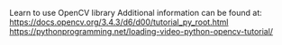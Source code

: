 Learn to use OpenCV library
Additional information can be found at: 
  https://docs.opencv.org/3.4.3/d6/d00/tutorial_py_root.html
  https://pythonprogramming.net/loading-video-python-opencv-tutorial/
